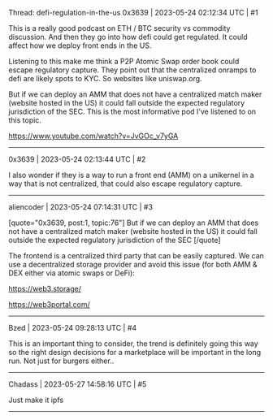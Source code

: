 Thread: defi-regulation-in-the-us
0x3639 | 2023-05-24 02:12:34 UTC | #1

This is a really good podcast on ETH / BTC security vs commodity discussion.  And then they go into how defi could get regulated.  It could affect how we deploy front ends in the US.  

Listening to this make me think a P2P Atomic Swap order book could escape regulatory capture.  They point out that the centralized onramps to defi are likely spots to KYC.  So websites like uniswap.org.  

But if we can deploy an AMM that does not have a centralized match maker (website hosted in the US) it could fall outside the expected regulatory jurisdiction of the SEC.   This is the most informative pod I've listened to on this topic. 

https://www.youtube.com/watch?v=JvGOc_v7yGA

-------------------------

0x3639 | 2023-05-24 02:13:44 UTC | #2

I also wonder if they is a way to run a front end (AMM) on a unikernel in a way that is not centralized, that could also escape regulatory capture.

-------------------------

aliencoder | 2023-05-24 07:14:31 UTC | #3

[quote="0x3639, post:1, topic:76"]
But if we can deploy an AMM that does not have a centralized match maker (website hosted in the US) it could fall outside the expected regulatory jurisdiction of the SEC
[/quote]

The frontend is a centralized third party that can be easily captured. We can use a decentralized storage provider and avoid this issue (for both AMM & DEX either via atomic swaps or DeFi):

https://web3.storage/

https://web3portal.com/

-------------------------

Bzed | 2023-05-24 09:28:13 UTC | #4

This is an important thing to consider, the trend is definitely going this way so the right design decisions for a marketplace will be important in the long run. Not just for burgers either..

-------------------------

Chadass | 2023-05-27 14:58:16 UTC | #5

Just make it ipfs

-------------------------

